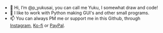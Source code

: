 - 👋 Hi, I’m @p_yukusai, you can call me Yuku, I somewhat draw and code!
- 👀 I like to work with Python making GUI's and other small programs.
- 📫 You can always PM me or support me in this Github, through [Instagram](https://www.instagram.com/p_yukusai/), [Ko-fi](https://ko-fi.com/yukusai) or [PayPal](https://www.paypal.com/donate?hosted_button_id=N6F62G5H4CF94).
